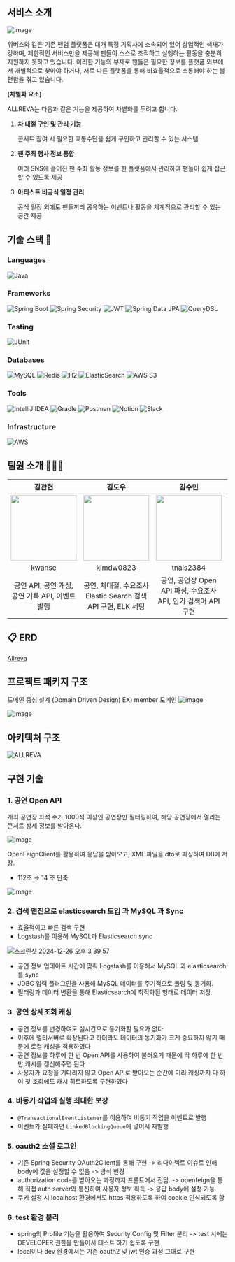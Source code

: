 ## 서비스 소개
![image](https://github.com/user-attachments/assets/6b4565ad-f1bf-490e-b493-9e5a2ce91774)



위버스와 같은 기존 팬덤 플랫폼은 대개 특정 기획사에 소속되어 있어 상업적인 색채가 강하며, 제한적인 서비스만을 제공해 팬들이 스스로 조직하고 실행하는 활동을 충분히 지원하지 못하고 있습니다. 이러한 기능의 부재로 팬들은 필요한 정보를 플랫폼 외부에서 개별적으로 찾아야 하거나, 서로 다른 플랫폼을 통해 비효율적으로 소통해야 하는 불편함을 겪고 있습니다.

**[차별화 요소]**

ALLREVA는 다음과 같은 기능을 제공하여 차별화를 두려고 합니다.

1. **차 대절 구인 및 관리 기능**
    
    콘서트 참여 시 필요한 교통수단을 쉽게 구인하고 관리할 수 있는 시스템

2. **팬 주최 행사 정보 통합**
    
    여러 SNS에 흩어진 팬 주최 활동 정보를 한 플랫폼에서 관리하여 팬들이 쉽게 접근할 수 있도록 제공

3. **아티스트 비공식 일정 관리**
    
    공식 일정 외에도 팬들끼리 공유하는 이벤트나 활동을 체계적으로 관리할 수 있는 공간 제공

## 기술 스택 🦾

### Languages
![Java](https://img.shields.io/badge/Java-007396?style=flat-square&logo=java&logoColor=white)

### Frameworks
![Spring Boot](https://img.shields.io/badge/Spring%20Boot-6DB33F?style=flat-square&logo=spring-boot&logoColor=white)
![Spring Security](https://img.shields.io/badge/Spring%20Security-6DB33F?style=flat-square&logo=spring-security&logoColor=white)
![JWT](https://img.shields.io/badge/JWT-000000?style=flat-square&logo=json-web-tokens&logoColor=white)
![Spring Data JPA](https://img.shields.io/badge/Spring%20Data%20JPA-6DB33F?style=flat-square&logo=spring&logoColor=white)
![QueryDSL](https://img.shields.io/badge/QueryDSL-5C7F4E?style=flat-square&logo=querydsl&logoColor=white)

### Testing
![JUnit](https://img.shields.io/badge/JUnit-25A162?style=flat-square&logo=junit&logoColor=white)

### Databases
![MySQL](https://img.shields.io/badge/MySQL-4479A1?style=flat-square&logo=mysql&logoColor=white)
![Redis](https://img.shields.io/badge/Redis-DC382D?style=flat-square&logo=redis&logoColor=white)
![H2](https://img.shields.io/badge/H2-1E8CBE?style=flat-square&logo=h2database&logoColor=white)
![ElasticSearch](https://img.shields.io/badge/-ElasticSearch-005571?style=flat&logo=elasticsearch)
![AWS S3](https://img.shields.io/badge/AWS%20S3-569A31?style=flat-square&logo=amazonaws&logoColor=white)

### Tools
![IntelliJ IDEA](https://img.shields.io/badge/IntelliJ%20IDEA-000000?style=flat-square&logo=intellij-idea&logoColor=white)
![Gradle](https://img.shields.io/badge/Gradle-02303A?style=flat-square&logo=gradle&logoColor=white)
![Postman](https://img.shields.io/badge/Postman-FF6C37?style=flat-square&logo=postman&logoColor=white)
![Notion](https://img.shields.io/badge/Notion-000000?style=flat-square&logo=notion&logoColor=white)
![Slack](https://img.shields.io/badge/Slack-4A154B?style=flat-square&logo=slack&logoColor=white)

### Infrastructure
![AWS](https://img.shields.io/badge/AWS-232F3E?style=flat&logo=amazonwebservices&logoColor=white)



## 팀원 소개 🧑‍🤝‍🧑
| 김관현 | 김도우 | 김수민 | 박상혁 |
|:---:|:---:|:---:|:---:|
| <img src="https://avatars.githubusercontent.com/u/129512238?v=4" width="150"> | <img src="https://avatars.githubusercontent.com/u/103844957?v=4" width="150"> | <img src="https://avatars.githubusercontent.com/u/83461362?s=400&u=25e719b72f905561d1f8c6cd130170815cf88c29&v=4" width="150">  | <img src="https://avatars.githubusercontent.com/u/105288887?v=4" width="150">  |
| [kwanse](https://github.com/kwanse) | [kimdw0823](https://github.com/kimdw0823) | [tnals2384](https://github.com/tnals2384) | [sangcci](https://github.com/sangcci) |
| 공연 API, 공연 캐싱, 공연 기록 API, 이벤트 발행 | 공연, 차대절, 수요조사 Elastic Search 검색 API 구현, ELK 세팅 | 공연, 공연장 Open API 파싱, 수요조사 API, 인기 검색어 API 구현 | 소셜 로그인, 차대절 API 구현 |

## 📋 ERD
[Allreva](https://www.erdcloud.com/d/5bJMq5rntrmtoCWFy)

## 프로젝트 패키지 구조
도메인 중심 설계 (Domain Driven Design)
EX) member 도메인
![image](https://github.com/user-attachments/assets/5c96bb83-857b-473e-9948-6f4a2bc557f9)


![image](https://github.com/user-attachments/assets/e4a4b9b1-8552-4c35-afbd-678129de7b19)

## 아키텍처 구조

![ALLREVA](https://github.com/user-attachments/assets/10cb7c20-ccd9-43a9-a6e5-678838015731)

## 구현 기술

### 1. 공연 Open API

개최 공연장 좌석 수가 1000석 이상인 공연장만 필터링하여, 해당 공연장에서 열리는 콘서트 상세 정보를 받아온다.

![image](https://github.com/user-attachments/assets/91b08e99-9efa-4fca-8bd3-f010bd32a9e2)


OpenFeignClient를 활용하여 응답을 받아오고, XML 파일을 dto로 파싱하여 DB에 저장.

- 112초 → 14 초 단축
  
![image](https://github.com/user-attachments/assets/53a19fc5-e79d-4dba-953e-4bb834daf1ac)

### 2. 검색 엔진으로 elasticsearch 도입 과 MySQL 과 Sync
- 효율적이고 빠른 검색 구현
- Logstash를 이용해 MySQL과 Elasticsearch sync

![스크린샷 2024-12-26 오후 3 39 57](https://github.com/user-attachments/assets/63310948-ab69-401c-bd53-edb3dc74f934)
- 공연 정보 업데이트 시간에 맞춰 Logstash를 이용해서 MySQL 과 elasticsearch를 sync
- JDBC 입력 플러그인을 사용해 MySQL 데이터를 주기적으로 폴링 및 동기화.
- 필터링과 데이터 변환을 통해 Elasticsearch에 최적화된 형태로 데이터 저장.

### 3. 공연 상세조회 캐싱

- 공연 정보를 변경하여도 실시간으로 동기화할 필요가 없다
- 이후에 멀티서버로 확장된다고 하더라도 데이터의 동기화가 크게 중요하지 않기 때문에 로컬 캐싱을 적용하였다
- 공연 정보를 하루에 한 번 Open API를 사용하여 불러오기 때문에 딱 하루에 한 번만 캐시를 갱신해주면 된다
- 사용자가 요청을 기다리지 않고 Open API로 받아오는 순간에 미리 캐싱까지 다 하여 첫 조회에도 캐시 히트하도록 구현하였다

### 4. 비동기 작업의 실행 최대한 보장

- `@TransactionalEventListener`를 이용하여 비동기 작업을 이벤트로 발행
- 이벤트가 실패하면 `LinkedBlockingQueue`에 넣어서 재발행

### 5. oauth2 소셜 로그인

- 기존 Spring Security OAuth2Client를 통해 구현 -> 리다이렉트 이슈로 인해 body에 값을 설정할 수 없음 -> 방식 변경
- authorization code를 받아오는 과정까지 프론트에서 전담. -> openfeign을 통해 직접 auth server와 통신하여 사용자 정보 흭득 -> 응답 body에 설정 가능
- 쿠키 설정 시 localhost 환경에서도 https 적용하도록 하여 cookie 인식되도록 함

### 6. test 환경 분리

- spring의 Profile 기능을 활용하여 Security Config 및 Filter 분리 -> test 시에는 DEVELOPER 권한을 만들어서 테스트 하기 쉽도록 구현
- local이나 dev 환경에서는 기존 oauth2 및 jwt 인증 과정 그대로 구현

